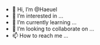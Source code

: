 - 👋 Hi, I’m @Haeuel
- 👀 I’m interested in ...
- 🌱 I’m currently learning ...
- 💞️ I’m looking to collaborate on ...
- 📫 How to reach me ...

<!---
Haeuel/Haeuel is a ✨ special ✨ repository because its `README.md` (this file) appears on your GitHub profile.
You can click the Preview link to take a look at your changes.
--->
